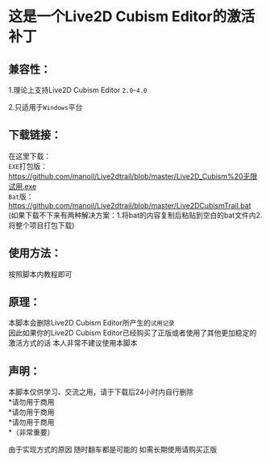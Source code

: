 这是一个Live2D Cubism Editor的激活补丁
====

兼容性：
-------

1.理论上支持Live2D Cubism Editor `2.0`-`4.0` <br>

2.只适用于`Windows`平台

下载链接：
-------

在这里下载：<br>
`EXE`打包版：https://github.com/manoil/Live2dtrail/blob/master/Live2D_Cubism%20无限试用.exe<br>
`Bat`版：https://github.com/manoil/Live2dtrail/blob/master/Live2DCubismTrail.bat<br>
(如果下载不下来有两种解决方案：1.将bat的内容复制后粘贴到空白的bat文件内2.将整个项目打包下载)<br>

使用方法：
-------

按照脚本内教程即可

原理：
-------

本脚本会删除Live2D Cubism Editor所产生的`试用记录`<br>
因此如果你的Live2D Cubism Editor已经购买了正版或者使用了其他更加稳定的激活方式的话 本人非常不建议使用本脚本

声明：
-------
本脚本仅供学习、交流之用，请于下载后24小时内自行删除<br>
*请勿用于商用<br>
*请勿用于商用<br>
*请勿用于商用<br>
*（非常重要）<br>


由于实现方式的原因 随时翻车都是可能的 如需长期使用请购买正版
